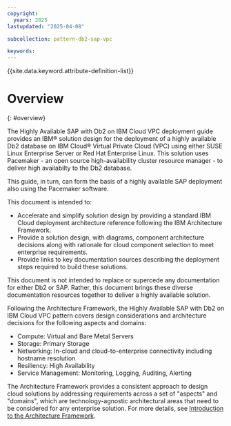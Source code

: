 ```yaml
---
copyright:
  years: 2025
lastupdated: "2025-04-08"

subcollection: pattern-db2-sap-vpc 

keywords:
---
```

{{site.data.keyword.attribute-definition-list}}

# Overview
{: #overview}

The Highly Available SAP with Db2 on IBM Cloud VPC deployment guide provides an IBM® solution design for the deployment of a highly available Db2 database on IBM Cloud® Virtual Private Cloud (VPC) using either SUSE Linux Enterprise Server or Red Hat Enterprise Linux.  This solution uses Pacemaker - an open source high-availability cluster resource manager - to deliver high availabilty to the Db2 database.

This guide, in turn, can form the basis of a highly available SAP deployment also using the Pacemaker software.

This document is intended to:

* Accelerate and simplify solution design by providing a standard IBM Cloud deployment architecture reference following the IBM Architecture Framework.
* Provide a solution design, with diagrams, component architecture decisions along with rationale for cloud component selection to meet enterprise requirements.
* Provide links to key documentation sources describing the deployment steps required to build these solutions.

This document is not intended to replace or supercede any documentation for either Db2 or SAP.  Rather, this document brings these diverse documentation resources together to deliver a highly available solution.

Following the Architecture Framework, the Highly Available SAP with Db2 on IBM Cloud VPC pattern covers design considerations and architecture decisions for the following aspects and domains:

- Compute: Virtual and Bare Metal Servers
- Storage: Primary Storage
- Networking: In-cloud and cloud-to-enterprise connectivity including hostname resolution
- Resiliency: High Availability
- Service Management: Monitoring, Logging, Auditing, Alerting

The Architecture Framework provides a consistent approach to design cloud solutions by addressing requirements across a set of "aspects" and "domains", which are technology-agnostic architectural areas that need to be considered for any enterprise solution. For more details, see [Introduction to the Architecture Framework](/docs/architecture-framework).
